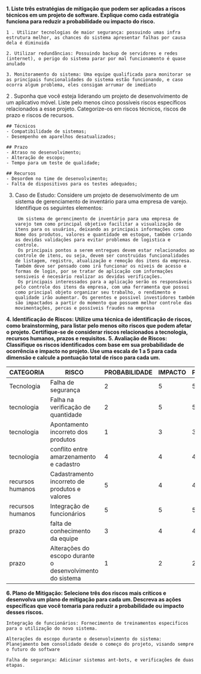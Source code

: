 **1. Liste três estratégias de mitigação que podem ser aplicadas a riscos técnicos em um projeto de software. Explique como cada estratégia funciona para reduzir a probabilidade ou impacto do risco.**

    1 . Utilizar tecnologias de maior segurança: possuindo umas infra estrutura melhor, as chances do sistema apresentar falhas por causa dela é diminuida 
    
    2. Utilizar redundâncias: Possuindo backup de servidores e redes (internet), o perigo do sistema parar por mal funcionamento é quase anulado

    3. Monitoramento do sistema: Uma equipe qualificada para monitorar se as princípais funcionalidades do sistema estão funcionando, e caso ocorra algum problema, eles consigam arrumar de imediato


2 . Suponha que você esteja liderando um projeto de desenvolvimento de um aplicativo móvel. Liste pelo menos cinco possíveis riscos específicos relacionados a esse projeto. Categorize-os em riscos técnicos, riscos de prazo e riscos de recursos.


    ## Técnicos
    - Compatibilidade de sistemas;
    - Desempenho em aparelhos desatualizados;

    ## Prazo
    - Atraso no desenvolvimento;
    - Alteração de escopo;
    - Tempo para um teste de qualidade;

    ## Recursos
    - Desordem no time de desenvolvimento;
    - Falta de dispositivos para os testes adequados;

3. Caso de Estudo: Considere um projeto de desenvolvimento de um sistema de gerenciamento de inventário para uma empresa de varejo. Identifique os seguintes elementos:
    
        Um sistema de gerencimento de inventário para uma empresa de varejo tem como principal objetivo facilitar a visualização de itens para os usuários, deixando as principais informações como Nome dos produtos, valores e quantidade em estoque, também criando as devidas validações para evitar problemas de logistica e controle.
        Os principais pontos a serem entregues devem estar relacionados ao controle de itens, ou seja, devem ser construidas funcionalidades de listagem, registro, atualização e remoção dos itens da empresa. Também deve ser pensado como irá funcionar os níveis de acesso e formas de login, por se tratar de aplicação com informações sensiveis é necesário realizar as devidas verificações.
        Os principais interessados para a aplicação serão os responsáveis pelo controle dos itens da empresa, com uma ferramenta que possui como principal objeto organizar seu trabalho, o rendimento e qualidade irão aumentar. Os gerentes e possivel investidores também são impactados a partir do momento que possuem melhor controle das movimentações, percas e possíveis fraudes na empresa

**4. Identificação de Riscos: Utilize uma técnica de identificação de riscos, como brainstorming, para listar pelo menos oito riscos que podem afetar o projeto. Certifique-se de considerar riscos relacionados a tecnologia, recursos humanos, prazos e requisitos.**
**5. Avaliação de Riscos: Classifique os riscos identificados com base em sua probabilidade de ocorrência e impacto no projeto. Use uma escala de 1 a 5 para cada dimensão e calcule a pontuação total de risco para cada um.**

| CATEGORIA        | RISCO                                                     | PROBABILIDADE | IMPACTO | PRIORIDADE |
| ---------------- | --------------------------------------------------------- | ------------- | ------- | ---------- |
| Tecnologia       | Falha de segurança                                        | 2             | 5       | 5          |
| tecnologia       | Falha na verificação de quantidade                        | 2             | 5       | 5          |
| tecnologia       | Apontamento incorreto dos produtos                        | 1             | 3       | 3          |
| tecnologia       | conflito entre amarzenamento e cadastro                   | 4             | 4       | 4          |
| recursos humanos | Cadastramento incorreto de produtos e valores             | 5             | 4       | 4          |
| recursos humanos | Integração de funcionários                                | 5             | 5       | 5          |
| prazo            | falta de conhecimento da equipe                           | 3             | 4       | 4          |
| prazo            | Alterações do escopo durante o desenvolvimento do sistema | 1             | 2       | 2          |

**6. Plano de Mitigação: Selecione três dos riscos mais críticos e desenvolva um plano de mitigação para cada um. Descreva as ações específicas que você tomaria para reduzir a probabilidade ou impacto desses riscos.**

    Integração de funcionários: Fornecimento de treinamentos especificos para o utilização do novo sistema.

    Alterações do escopo durante o desenvolvimento do sistema: Planejamento bem consolidado desde o começo do projeto, visando sempre o futuro do software

    Falha de segurança: Adicinar sistemas ant-bots, e verificações de duas etapas.




